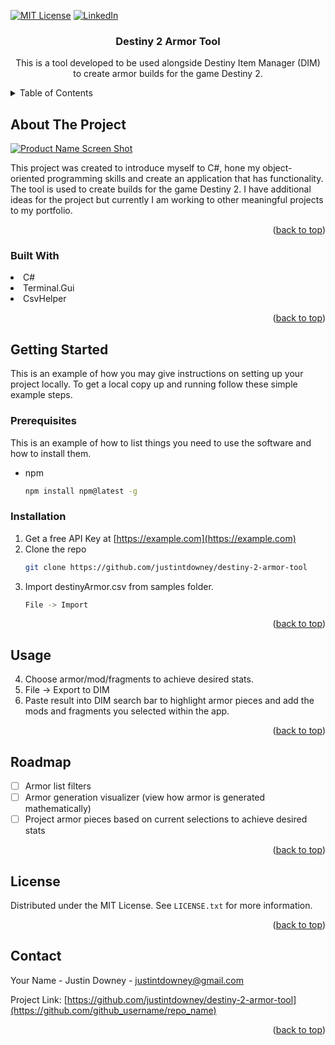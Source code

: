 <!-- Improved compatibility of back to top link: See: https://github.com/othneildrew/Best-README-Template/pull/73 -->
<a name="readme-top"></a>
<!--
*** Thanks for checking out the Best-README-Template. If you have a suggestion
*** that would make this better, please fork the repo and create a pull request
*** or simply open an issue with the tag "enhancement".
*** Don't forget to give the project a star!
*** Thanks again! Now go create something AMAZING! :D
-->



<!-- PROJECT SHIELDS -->
<!--
*** I'm using markdown "reference style" links for readability.
*** Reference links are enclosed in brackets [ ] instead of parentheses ( ).
*** See the bottom of this document for the declaration of the reference variables
*** for contributors-url, forks-url, etc. This is an optional, concise syntax you may use.
*** https://www.markdownguide.org/basic-syntax/#reference-style-links
-->
[![MIT License][license-shield]][license-url]
[![LinkedIn][linkedin-shield]][linkedin-url]



<h3 align="center">Destiny 2 Armor Tool</h3>

  <p align="center">
    This is a tool developed to be used alongside Destiny Item Manager (DIM) to create armor builds for the game Destiny 2.
    <br />
</div>



<!-- TABLE OF CONTENTS -->
<details>
  <summary>Table of Contents</summary>
  <ol>
    <li>
      <a href="#about-the-project">About The Project</a>
    </li>
        <li>
      <a href="#built-with">Built With</a>
    </li>
    <li>
      <a href="#getting-started">Getting Started</a>
      <ul>
        <li><a href="#prerequisites">Prerequisites</a></li>
        <li><a href="#installation">Installation</a></li>
      </ul>
  </ol>
</details>



<!-- ABOUT THE PROJECT -->
## About The Project

[![Product Name Screen Shot][product-screenshot]](https://example.com)

This project was created to introduce myself to C#, hone my object-oriented programming skills and create an application that has functionality. The tool is used to create builds for the game Destiny 2. I have additional ideas for the project but currently I am working to other meaningful projects to my portfolio.

<p align="right">(<a href="#readme-top">back to top</a>)</p>



### Built With
<li> C# </li>
<li> Terminal.Gui </li>
<li> CsvHelper </li>

<p align="right">(<a href="#readme-top">back to top</a>)</p>



<!-- GETTING STARTED -->
## Getting Started

This is an example of how you may give instructions on setting up your project locally.
To get a local copy up and running follow these simple example steps.

### Prerequisites

This is an example of how to list things you need to use the software and how to install them.
* npm
  ```sh
  npm install npm@latest -g
  ```

### Installation

1. Get a free API Key at [https://example.com](https://example.com)
2. Clone the repo
   ```sh
   git clone https://github.com/justintdowney/destiny-2-armor-tool
   ```
3. Import destinyArmor.csv from samples folder.
   ```sh
   File -> Import
   ```

<p align="right">(<a href="#readme-top">back to top</a>)</p>



<!-- USAGE EXAMPLES -->
## Usage

4. Choose armor/mod/fragments to achieve desired stats.
5. File -> Export to DIM
6. Paste result into DIM search bar to highlight armor pieces and add the mods and fragments you selected within the app.

<p align="right">(<a href="#readme-top">back to top</a>)</p>



<!-- ROADMAP -->
## Roadmap

- [ ] Armor list filters
- [ ] Armor generation visualizer (view how armor is generated mathematically)
- [ ] Project armor pieces based on current selections to achieve desired stats
<p align="right">(<a href="#readme-top">back to top</a>)</p>

<!-- LICENSE -->
## License

Distributed under the MIT License. See `LICENSE.txt` for more information.

<p align="right">(<a href="#readme-top">back to top</a>)</p>

<!-- CONTACT -->
## Contact

Your Name - Justin Downey - justintdowney@gmail.com

Project Link: [https://github.com/justintdowney/destiny-2-armor-tool](https://github.com/github_username/repo_name)

<p align="right">(<a href="#readme-top">back to top</a>)</p>

<!-- MARKDOWN LINKS & IMAGES -->
<!-- https://www.markdownguide.org/basic-syntax/#reference-style-links -->
[license-shield]: https://img.shields.io/github/license/github_username/repo_name.svg?style=for-the-badge
[license-url]: https://github.com/justintdowney/destiny-2-armor-tool/main/LICENSE.txt
[linkedin-shield]: https://img.shields.io/badge/-LinkedIn-black.svg?style=for-the-badge&logo=linkedin&colorB=555
[linkedin-url]: https://www.linkedin.com/in/justin-downey-680866242/
[product-screenshot]: https://i.imgur.com/8LSvcjc.png

